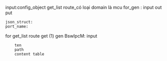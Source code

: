input:config_object
get_list route_có loại domain là mcu for_gen :
	input
	out put
	
	json_struct:
	port_name:
	
for get_list route get (1)
	gen BswIpcM:
		input
		
		ten 
		path
		content table
